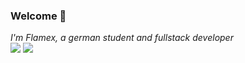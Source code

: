 ### Welcome 👋 
<i>I'm Flamex, a german student and fullstack developer</i>
<br />
<img src="https://github-readme-stats.vercel.app/api/top-langs/?username=flamexdev&layout=compact&theme=radical" />
<img src="https://github-readme-stats.vercel.app/api?username=flamexdev&show_icons=true&theme=radical" />
